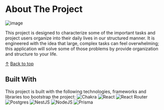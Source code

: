 # About The Project

![image](https://github.com/jonathan9-9/project-manager/assets/129327394/10e61de5-99d9-4f0a-b881-86abf46cd804)

This project is designed to characterize some of the important tasks and project users organize into their daily lives in our structured manner. It is engineered with the idea that large,
complex tasks can feel overwhelming; this application will solve some of those problems by provide organization and structure to your life.


<a class="top-link hide" href="#top">↑</a>
<a name="top">[Back to top](https://github.com/jonathan9-9/project-manager/blob/main/README.md)</a>

## Built With

This project is built with the following technologies, frameworks and libraries too bootstrap the project: 
![Chakra](https://img.shields.io/badge/chakra-%234ED1C5.svg?style=for-the-badge&logo=chakraui&logoColor=white)
![React](https://img.shields.io/badge/react-%2320232a.svg?style=for-the-badge&logo=react&logoColor=%2361DAFB)
![React Router](https://img.shields.io/badge/React_Router-CA4245?style=for-the-badge&logo=react-router&logoColor=white)
![Postgres](https://img.shields.io/badge/postgres-%23316192.svg?style=for-the-badge&logo=postgresql&logoColor=white)
![NestJS](https://img.shields.io/badge/nestjs-%23E0234E.svg?style=for-the-badge&logo=nestjs&logoColor=white)
![NodeJS](https://img.shields.io/badge/node.js-6DA55F?style=for-the-badge&logo=node.js&logoColor=white)
![Prisma](https://img.shields.io/badge/Prisma-3982CE?style=for-the-badge&logo=Prisma&logoColor=white)
